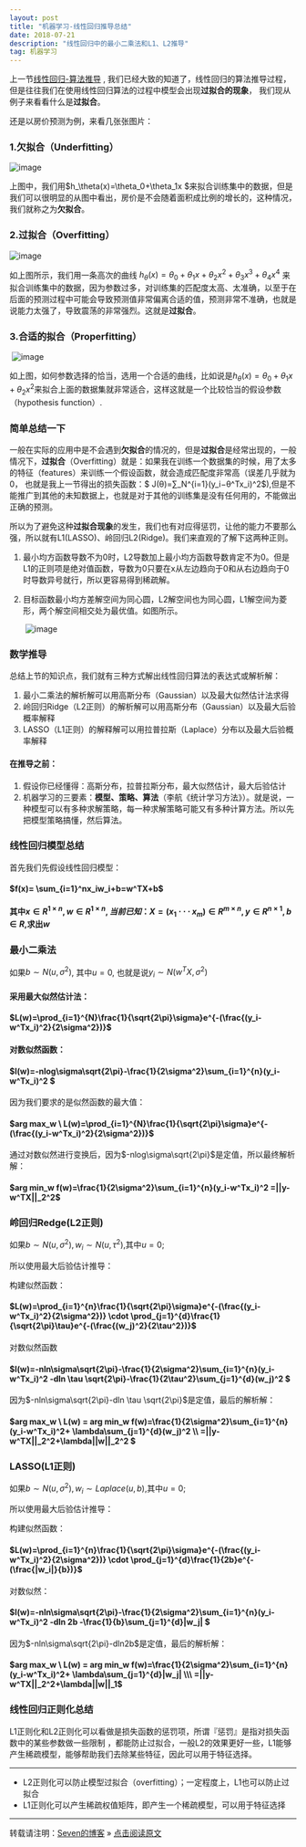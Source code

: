 ```yaml
---
layout: post
title: "机器学习-线性回归推导总结"
date: 2018-07-21 
description: "线性回归中的最小二乘法和L1、L2推导"
tag: 机器学习
---   
```


上一节[线性回归-算法推导](https://sevenold.github.io/2018/07/ml-linearRegression/) , 我们已经大致的知道了，线性回归的算法推导过程，但是往往我们在使用线性回归算法的过程中模型会出现**过拟合的现象**， 我们现从例子来看看什么是**过拟合**。

还是以房价预测为例，来看几张张图片：

### **1.欠拟合（Underfitting）** 

![image](/images/ml/1.png)

上图中，我们用$h_\theta(x)=\theta_0+\theta_1x $来拟合训练集中的数据，但是我们可以很明显的从图中看出，房价是不会随着面积成比例的增长的，这种情况，我们就称之为**欠拟合**。



### **2.过拟合（Overfitting）** 

![image](/images/ml/2.png)

如上图所示，我们用一条高次的曲线 $h_θ(x)=θ_0+θ_1x+θ_2x^2+θ_3x^3+θ_4x^4$ 来拟合训练集中的数据，因为参数过多，对训练集的匹配度太高、太准确，以至于在后面的预测过程中可能会导致预测值非常偏离合适的值，预测非常不准确，也就是说能力太强了，导致震荡的非常强烈。这就是**过拟合**。 



### **3.合适的拟合（Properfitting）** 

​								    ![image](/images/ml/3.png)

如上图，如何参数选择的恰当，选用一个合适的曲线，比如说是$h_θ(x)=θ_0+θ_1x+θ_2x^2$来拟合上面的数据集就非常适合，这样这就是一个比较恰当的假设参数（hypothesis function）.

### **简单总结一下**

一般在实际的应用中是不会遇到**欠拟合**的情况的，但是**过拟合**是经常出现的，一般情况下，**过拟合**（Overfitting）就是：如果我在训练一个数据集的时候，用了太多的特征（features）来训练一个假设函数，就会造成匹配度非常高（误差几乎就为0， 也就是我上一节得出的损失函数：$ J(θ)=∑_N^{i=1}(y_i−θ^Tx_i)^2$),但是不能推广到其他的未知数据上，也就是对于其他的训练集是没有任何用的，不能做出正确的预测。



所以为了避免这种**过拟合现象**的发生，我们也有对应得惩罚，让他的能力不要那么强，所以就有L1(LASSO)、岭回归L2(Ridge)。我们来直观的了解下这两种正则。

1. 最小均方函数导数不为0时，L2导数加上最小均方函数导数肯定不为0。但是L1的正则项是绝对值函数，导数为0只要在x从左边趋向于0和从右边趋向于0时导数异号就行，所以更容易得到稀疏解。

2. 目标函数最小均方差解空间为同心圆，L2解空间也为同心圆，L1解空间为菱形，两个解空间相交处为最优值。如图所示。

   ​								 ![image](/images/ml/4.png)



### 数学推导

总结上节的知识点，我们就有三种方式解出线性回归算法的表达式或解析解：

1. 最小二乘法的解析解可以用高斯分布（Gaussian）以及最大似然估计法求得
2. 岭回归Ridge（L2正则）的解析解可以用高斯分布（Gaussian）以及最大后验概率解释
3. LASSO（L1正则）的解释解可以用拉普拉斯（Laplace）分布以及最大后验概率解释



#### 在推导之前：

1. 假设你已经懂得：高斯分布，拉普拉斯分布，最大似然估计，最大后验估计
2. 机器学习的三要素：**模型、策略、算法**（李航《统计学习方法》）。就是说，一种模型可以有多种求解策略，每一种求解策略可能又有多种计算方法。所以先把模型策略搞懂，然后算法。



### 线性回归模型总结

首先我们先假设线性回归模型：

#### $f(x)= \sum_{i=1}^nx_iw_i+b=w^TX+b$

#### 其中$x \in R^{1\times n}, w\in R^{1\times n},当前已知：X=(x_1 \cdot \cdot \cdot x_m) \in R^{m\times n}, y \in R^{n\times 1}, b \in R$,求出$w$  

### 最小二乘法

如果$b \sim N(u, \sigma^2)$, 其中$u=0$, 也就是说$y_i \sim N(w^TX,\sigma^2)$

#### 采用最大似然估计法：

#### $L(w)=\prod_{i=1}^{N}\frac{1}{\sqrt{2\pi}\sigma}e^{-(\frac{(y_i-w^Tx_i)^2}{2\sigma^2})}$

#### 对数似然函数：

#### $l(w)=-nlog\sigma\sqrt{2\pi}-\frac{1}{2\sigma^2}\sum_{i=1}^{n}(y_i-w^Tx_i)^2 $

因为我们要求的是似然函数的最大值：

#### $arg max_w \ L(w)=\prod_{i=1}^{N}\frac{1}{\sqrt{2\pi}\sigma}e^{-(\frac{(y_i-w^Tx_i)^2}{2\sigma^2})}$

通过对数似然进行变换后，因为$-nlog\sigma\sqrt{2\pi}$是定值，所以最终解析解：

#### $arg min_w f(w)=\frac{1}{2\sigma^2}\sum_{i=1}^{n}(y_i-w^Tx_i)^2 =||y-w^TX||_2^2$

### 岭回归Redge(L2正则)

如果$b \sim N(u, \sigma^2), w_i \sim N(u, \tau^2)$,其中$u=0$;

所以使用最大后验估计推导：

构建似然函数：

#### $L(w)=\prod_{i=1}^{n}\frac{1}{\sqrt{2\pi}\sigma}e^{-(\frac{(y_i-w^Tx_i)^2}{2\sigma^2})} \cdot \prod_{j=1}^{d}\frac{1}{\sqrt{2\pi}\tau}e^{-(\frac{(w_j)^2}{2\tau^2})}$

对数似然函数

#### $l(w)=-nln\sigma\sqrt{2\pi}-\frac{1}{2\sigma^2}\sum_{i=1}^{n}(y_i-w^Tx_i)^2 -dln \tau \sqrt{2\pi}-\frac{1}{2\tau^2}\sum_{j=1}^{d}(w_j)^2 $

因为$-nln\sigma\sqrt{2\pi}-dln \tau \sqrt{2\pi}$是定值，最后的解析解：

#### $arg max_w \ L(w) = arg min_w f(w)=\frac{1}{2\sigma^2}\sum_{i=1}^{n}(y_i-w^Tx_i)^2+ \lambda\sum_{j=1}^{d}(w_j)^2 \\\  =||y-w^TX||_2^2+\lambda||w||_2^2 $



### LASSO(L1正则)

如果$b \sim N(u, \sigma^2), w_i \sim Laplace(u,b)$,其中$u=0$;

所以使用最大后验估计推导：

构建似然函数：

#### $L(w)=\prod_{i=1}^{n}\frac{1}{\sqrt{2\pi}\sigma}e^{-(\frac{(y_i-w^Tx_i)^2}{2\sigma^2})} \cdot \prod_{j=1}^{d}\frac{1}{2b}e^{-(\frac{|w_i|}{b})}$

对数似然：

#### $l(w)=-nln\sigma\sqrt{2\pi}-\frac{1}{2\sigma^2}\sum_{i=1}^{n}(y_i-w^Tx_i)^2 -dln 2b -\frac{1}{b}\sum_{j=1}^{d}|w_j| $

因为$-nln\sigma\sqrt{2\pi}-dln2b$是定值，最后的解析解：

#### $arg max_w \ L(w) = arg min_w f(w)=\frac{1}{2\sigma^2}\sum_{i=1}^{n}(y_i-w^Tx_i)^2+ \lambda\sum_{j=1}^{d}|w_j| \\\  =||y-w^TX||_2^2+\lambda||w||_1$



### 线性回归正则化总结

L1正则化和L2正则化可以看做是损失函数的惩罚项，所谓『惩罚』是指对损失函数中的某些参数做一些限制 ，都能防止过拟合，一般L2的效果更好一些，L1能够产生稀疏模型，能够帮助我们去除某些特征，因此可以用于特征选择。

-------

- L2正则化可以防止模型过拟合（overfitting）；一定程度上，L1也可以防止过拟合
- L1正则化可以产生稀疏权值矩阵，即产生一个稀疏模型，可以用于特征选择

-----




转载请注明：[Seven的博客](http://seven.github.io) » [点击阅读原文](https://sevenold.github.io/2018/07/ml-linearRegressionL1L2/)
